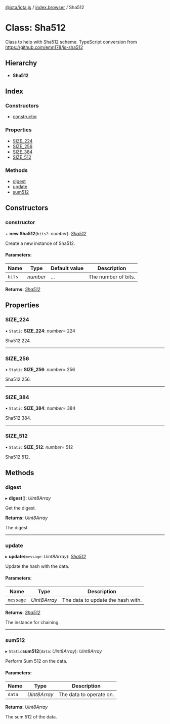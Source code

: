 [@iota/iota.js](../README.md) / [index.browser](../modules/index_browser.md) / Sha512

# Class: Sha512

Class to help with Sha512 scheme.
TypeScript conversion from https://github.com/emn178/js-sha512

## Hierarchy

* **Sha512**

## Index

### Constructors

* [constructor](index_browser.sha512.md#constructor)

### Properties

* [SIZE\_224](index_browser.sha512.md#size_224)
* [SIZE\_256](index_browser.sha512.md#size_256)
* [SIZE\_384](index_browser.sha512.md#size_384)
* [SIZE\_512](index_browser.sha512.md#size_512)

### Methods

* [digest](index_browser.sha512.md#digest)
* [update](index_browser.sha512.md#update)
* [sum512](index_browser.sha512.md#sum512)

## Constructors

### constructor

\+ **new Sha512**(`bits?`: *number*): [*Sha512*](crypto_sha512.sha512.md)

Create a new instance of Sha512.

#### Parameters:

Name | Type | Default value | Description |
------ | ------ | ------ | ------ |
`bits` | *number* | ... | The number of bits.    |

**Returns:** [*Sha512*](crypto_sha512.sha512.md)

## Properties

### SIZE\_224

▪ `Static` **SIZE\_224**: *number*= 224

Sha512 224.

___

### SIZE\_256

▪ `Static` **SIZE\_256**: *number*= 256

Sha512 256.

___

### SIZE\_384

▪ `Static` **SIZE\_384**: *number*= 384

Sha512 384.

___

### SIZE\_512

▪ `Static` **SIZE\_512**: *number*= 512

Sha512 512.

## Methods

### digest

▸ **digest**(): *Uint8Array*

Get the digest.

**Returns:** *Uint8Array*

The digest.

___

### update

▸ **update**(`message`: *Uint8Array*): [*Sha512*](crypto_sha512.sha512.md)

Update the hash with the data.

#### Parameters:

Name | Type | Description |
------ | ------ | ------ |
`message` | *Uint8Array* | The data to update the hash with.   |

**Returns:** [*Sha512*](crypto_sha512.sha512.md)

The instance for chaining.

___

### sum512

▸ `Static`**sum512**(`data`: *Uint8Array*): *Uint8Array*

Perform Sum 512 on the data.

#### Parameters:

Name | Type | Description |
------ | ------ | ------ |
`data` | *Uint8Array* | The data to operate on.   |

**Returns:** *Uint8Array*

The sum 512 of the data.
